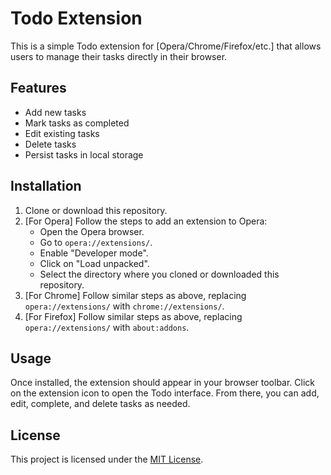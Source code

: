 # Todo Extension

This is a simple Todo extension for [Opera/Chrome/Firefox/etc.] that allows users to manage their tasks directly in their browser.

## Features

- Add new tasks
- Mark tasks as completed
- Edit existing tasks
- Delete tasks
- Persist tasks in local storage

## Installation

1. Clone or download this repository.
2. [For Opera] Follow the steps to add an extension to Opera:
   - Open the Opera browser.
   - Go to `opera://extensions/`.
   - Enable "Developer mode".
   - Click on "Load unpacked".
   - Select the directory where you cloned or downloaded this repository.
3. [For Chrome] Follow similar steps as above, replacing `opera://extensions/` with `chrome://extensions/`.
4. [For Firefox] Follow similar steps as above, replacing `opera://extensions/` with `about:addons`.

## Usage

Once installed, the extension should appear in your browser toolbar. Click on the extension icon to open the Todo interface. From there, you can add, edit, complete, and delete tasks as needed.

## License

This project is licensed under the [MIT License](LICENSE).
